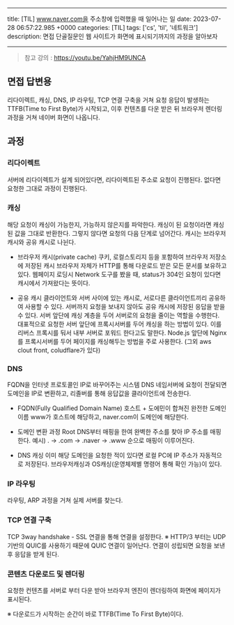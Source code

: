 

---
title: [TIL] www.naver.com을 주소창에 입력했을 때 일어나는 일
date: 2023-07-28 06:57:22.985 +0000
categories: [TIL]
tags: ['cs', 'til', '네트워크']
description: 면접 단골질문인 웹 사이트가 화면에 표시되기까지의 과정을 알아보자


---

> 참고 강의 : https://youtu.be/YahjHM9UNCA

## 면접 답변용

리다이렉트, 캐싱, DNS, IP 라우팅, TCP 연결 구축을 거쳐 요청 응답이 발생하는 TTFB(Time to First Byte)가 시작되고, 이후 컨텐츠를 다운 받은 뒤 브라우저 렌더링 과정을 거쳐 네이버 화면이 나옵니다.

## 과정

### 리다이렉트
서버에 리다이렉트가 설계 되어있다면, 리다이렉트된 주소로 요청이 진행된다. 없다면 요청한 그대로 과정이 진행된다.

### 캐싱
해당 요청이 캐싱이 가능한지, 가능하지 않은지를 파악한다.
캐싱이 된 요청이라면 캐싱된 값을 그대로 반환한다.
그렇지 않다면 요청의 다음 단계로 넘어간다.
캐시는 브라우저 캐시와 공유 캐시로 나뉜다.

- 브라우저 캐시(private cache)
쿠키, 로컬스토리지 등을 포함하여 브라우저 저장소에 저장된 캐시
브라우저 자체가 HTTP를 통해 다운로드 받은 모든 문서를 보유하고 있다.
웹페이지 로딩시 Network 도구를 봤을 때, status가 304인 요청이 있다면 캐시에서 가져왔다는 뜻이다.

- 공유 캐시
클라이언트와 서버 사이에 있는 캐시로, 서로다른 클라이언트끼리 공유하여 사용할 수 있다. 서버까지 요청을 보내지 않아도 공유 캐시에 저장된 응답을 받을 수 있다.
서버 앞단에 캐싱 계층을 두어 서버로의 요청을 줄이는 역할을 수행한다.
대표적으로 요청한 서버 앞단에 프록시서버를 두어 캐싱을 하는 방법이 있다. 
이를 리버스 프록시를 둬서 내부 서버로 포워드 한다고도 말한다.
Node.js 앞단에 Nginx를 프록시서버를 두어 페이지를 캐싱해두는 방법을 주로 사용한다. (그외 aws clout front, coludflare가 있다)

### DNS
FQDN을 인터넷 프로토콜인 IP로 바꾸어주는 시스템
DNS 네임서버에 요청이 전달되면 도메인을 IP로 변환하고, 리졸버를 통해 응답값을 클라이언트에 전송한다.

- FQDN(Fully Qualified Domain Name)
호스트 + 도에민이 합쳐진 완전한 도메인 이름
www가 호스트에 해당하고, naver.com이 도메인에 해당한다.

- 도메인 변환 과정
Root DNS부터 매핑을 한여 완벽한 주소를 찾아 IP 주소를 매핑한다.
예시) . → .com → .naver → .www 순으로 매핑이 이루어진다.

- DNS 캐싱
이미 해당 도메인을 요청한 적이 있다면 로컬 PC에 IP 주소가 자동적으로 저장된다.
브라우저캐싱과 OS캐싱(운영체제별 명령어 통해 확인 가능)이 있다.

### IP 라우팅
라우팅, ARP 과정을 거쳐 실제 서버를 찾는다.

### TCP 연결 구축

TCP 3way handshake - SSL 연결을 통해 연결을 설정한다.
※ HTTP/3 부터는 UDP 기반의 QUIC를 사용하기 때문에 QUIC 연결이 일어난다.
연결이 성립되면 요청을 보낸 후 응답을 받게 된다.

### 콘텐츠 다운로드 및 렌더링
요청한 컨텐츠를 서버로 부터 다운 받아 브라우저 엔진이 렌더링하여 화면에 페이지가 표시된다.

※ 다운로드가 시작하는 순간이 바로 TTFB(Time To First Byte)이다.

        